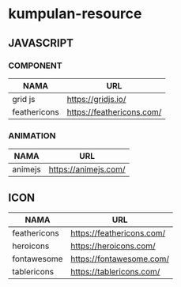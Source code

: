 # kumpulan-resource

## JAVASCRIPT
### COMPONENT
|NAMA|URL|
|----|---|
|grid js|https://gridjs.io/|
|feathericons|https://feathericons.com/|

### ANIMATION
|NAMA|URL|
|----|---|
|animejs|https://animejs.com/|

## ICON
|NAMA|URL|
|----|---|
|feathericons|https://feathericons.com/|
|heroicons|https://heroicons.com/|
|fontawesome|https://fontawesome.com/|
|tablericons|https://tablericons.com/|

